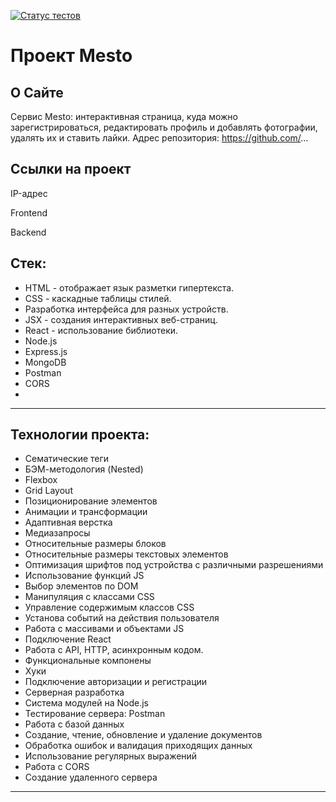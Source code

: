[![Статус тестов](../../actions/workflows/tests.yml/badge.svg)](../../actions/workflows/tests.yml)

# Проект Mesto

## О Сайте
Сервис Mesto: интерактивная страница, куда можно зарегистрироваться, редактировать профиль и добавлять фотографии, удалять их и ставить лайки.
Адрес репозитория: https://github.com/...

## Ссылки на проект

IP-адрес 

Frontend 

Backend 

## Стек:

* HTML - отображает язык разметки гипертекста.
* CSS - каскадные таблицы стилей.
* Разработка интерфейса для разных устройств.
* JSX - создания интерактивных веб-страниц.
* React - использование библиотеки.
* Node.js
* Express.js
* MongoDB
* Postman
* CORS
* 

------

## Технологии проекта:

* Сематические теги
* БЭМ-методология (Nested)
* Flexbox
* Grid Layout
* Позиционирование элементов
* Анимации и трансформации
* Адаптивная верстка
* Медиазапросы
* Относительные размеры блоков
* Относительные размеры текстовых элементов
* Оптимизация шрифтов под устройства с различными разрешениями
* Использование функций JS
* Выбор элементов по DOM
* Манипуляция с классами CSS
* Управление содержимым классов CSS
* Установа событий на действия пользователя
* Работа с массивами и объектами JS
* Подключение React
* Работа с API, HTTP, асинхронным кодом.
* Функциональные компонены
* Хуки
* Подключение авторизации и регистрации
* Серверная разработка
* Система модулей на Node.js
* Тестирование сервера: Postman
* Работа с базой данных
* Создание, чтение, обновление и удаление документов
* Обработка ошибок и валидация приходящих данных
* Использование регулярных выражений
* Работа с CORS
* Создание удаленного сервера
------
